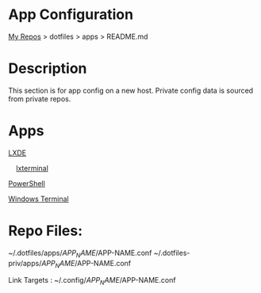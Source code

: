 # App Configuration

  [My Repos](https://github.com/annebrown/?tab=repositories) > dotfiles > apps >  README.md    

# Description

This section is for app config on a new host.  Private config data is sourced from private repos.

# Apps

[LXDE](#lxde)

    [lxterminal](#lxterminal)

[PowerShell](#powershell)

[Windows Terminal](#windows-terminal)

# Repo Files: 
  ~/.dotfiles/apps/$APP_NAME/$APP-NAME.conf
  ~/.dotfiles-priv/apps/$APP_NAME/$APP-NAME.conf
  
Link Targets : ~/.config/$APP_NAME/$APP-NAME.conf
